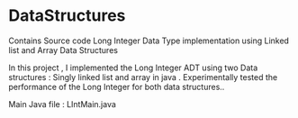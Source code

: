 # DataStructures
Contains Source code Long Integer Data Type implementation using Linked list and Array Data Structures

In this project , I implemented the Long Integer ADT using two Data structures : Singly linked list and array in java . 
Experimentally tested the performance of the Long Integer for both data structures..

Main Java file :
LIntMain.java

